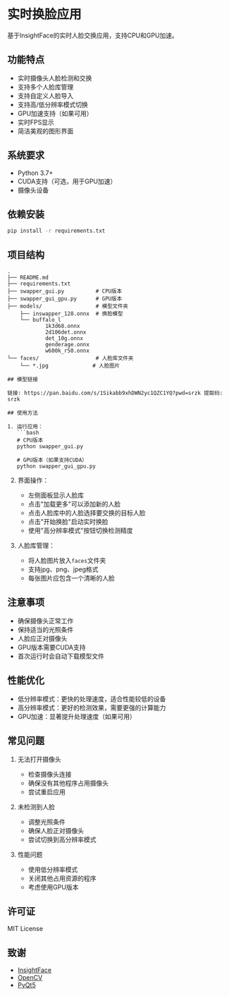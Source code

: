 # 实时换脸应用

基于InsightFace的实时人脸交换应用，支持CPU和GPU加速。

## 功能特点

- 实时摄像头人脸检测和交换
- 支持多个人脸库管理
- 支持自定义人脸导入
- 支持高/低分辨率模式切换
- GPU加速支持（如果可用）
- 实时FPS显示
- 简洁美观的图形界面

## 系统要求

- Python 3.7+
- CUDA支持（可选，用于GPU加速）
- 摄像头设备

## 依赖安装

```bash
pip install -r requirements.txt
```

## 项目结构

```
.
├── README.md
├── requirements.txt
├── swapper_gui.py          # CPU版本
├── swapper_gui_gpu.py      # GPU版本
├── models/                 # 模型文件夹
    ├── inswapper_128.onnx  # 换脸模型
    └── buffalo_l
            1k3d68.onnx
            2d106det.onnx
            det_10g.onnx
            genderage.onnx
            w600k_r50.onnx
└── faces/                  # 人脸库文件夹
    └── *.jpg              # 人脸图片

## 模型链接

链接: https://pan.baidu.com/s/1Sikabb9xhDWN2yc1QZC1YQ?pwd=srzk 提取码: srzk

## 使用方法

1. 运行应用：
   ```bash
   # CPU版本
   python swapper_gui.py
   
   # GPU版本（如果支持CUDA）
   python swapper_gui_gpu.py
   ```

2. 界面操作：
   - 左侧面板显示人脸库
   - 点击"加载更多"可以添加新的人脸
   - 点击人脸库中的人脸选择要交换的目标人脸
   - 点击"开始换脸"启动实时换脸
   - 使用"高分辨率模式"按钮切换检测精度

3. 人脸库管理：
   - 将人脸图片放入`faces`文件夹
   - 支持jpg、png、jpeg格式
   - 每张图片应包含一个清晰的人脸

## 注意事项

- 确保摄像头正常工作
- 保持适当的光照条件
- 人脸应正对摄像头
- GPU版本需要CUDA支持
- 首次运行时会自动下载模型文件

## 性能优化

- 低分辨率模式：更快的处理速度，适合性能较低的设备
- 高分辨率模式：更好的检测效果，需要更强的计算能力
- GPU加速：显著提升处理速度（如果可用）

## 常见问题

1. 无法打开摄像头
   - 检查摄像头连接
   - 确保没有其他程序占用摄像头
   - 尝试重启应用

2. 未检测到人脸
   - 调整光照条件
   - 确保人脸正对摄像头
   - 尝试切换到高分辨率模式

3. 性能问题
   - 使用低分辨率模式
   - 关闭其他占用资源的程序
   - 考虑使用GPU版本

## 许可证

MIT License

## 致谢

- [InsightFace](https://github.com/deepinsight/insightface)
- [OpenCV](https://opencv.org/)
- [PyQt5](https://www.riverbankcomputing.com/software/pyqt/)
